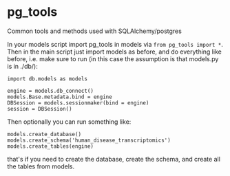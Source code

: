 # pg_tools

Common tools and methods used with SQLAlchemy/postgres

In your models script import pg_tools in models via `from pg_tools import *`. Then in the main script just import models as before, and do everything like before, i.e. make sure to run (in this case the assumption is that models.py is in ./db/):

```
import db.models as models

engine = models.db_connect()
models.Base.metadata.bind = engine
DBSession = models.sessionmaker(bind = engine)
session = DBSession()
```

Then optionally you can run something like:

```
models.create_database()
models.create_schema('human_disease_transcriptomics')
models.create_tables(engine)
```

that's if you need to create the database, create the schema, and create all the tables from models.

